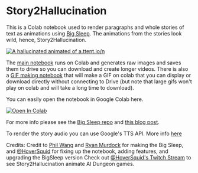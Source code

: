 # Story2Hallucination

This is a Colab notebook used to render paragraphs and whole stories of text as animations using [Big Sleep](https://github.com/lucidrains/big-sleep/).  The animations from the stories look wild, hence, Story2Hallucination.

[![A hallucinated animated of a.ttent.io/n](story2halluc.gif)](https://www.youtube.com/watch?v=9Y-UZquQDf0)

The [main notebook](https://github.com/lots-of-things/Story2Hallucination/blob/main/Story2Hallucination.ipynb) runs on Colab and generates raw images and saves them to drive so you can download and create longer videos.  There is also a [GIF making notebook](https://github.com/lots-of-things/Story2Hallucination/blob/main/Story2Hallucination_GIF.ipynb) that will make a GIF on colab that you can display or download directly without connecting to Drive (but note that large gifs won't play on colab and will take a long time to download).


You can easily open the notebook in Google Colab here.

[![Open In Colab][colab-badge]][colab-notebook]

[colab-notebook]: <https://colab.research.google.com/drive/1cCo7z-HaoiUCqvPJJTjczmJl-_iWCcCl?usp=sharing>
[colab-badge]: <https://colab.research.google.com/assets/colab-badge.svg>

For more info please see the [Big Sleep repo](https://github.com/lucidrains/big-sleep/) and [this blog post](https://bonkerfield.org/2021/01/story2hallucination/).

To render the story audio you can use Google's TTS API. More info [here](https://codelabs.developers.google.com/codelabs/cloud-text-speech-python3)

Credits:
Credit to [Phil Wang](https://github.com/lucidrains/) and [Ryan Murdock](https://rynmurdock.github.io/) for making the Big Sleep, and [@HoverSquid](https://www.twitch.tv/hoversquid) for fixing up the notebook, adding features, and upgrading the BigSleep version Check out [@HoverSquid's Twitch Stream](https://www.twitch.tv/hoversquid) to see Story2Hallucination animate AI Dungeon games.


